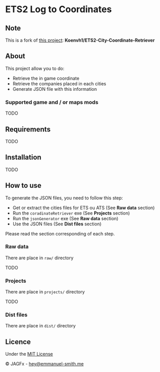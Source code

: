 # ETS2 Log to Coordinates ##

## Note

This is a fork of [this project](https://github.com/Koenvh1/ETS2-City-Coordinate-Retriever): **Koenvh1/ETS2-City-Coordinate-Retriever**

## About

This project allow you to do:

- Retrieve the in game coordinate
- Retrieve the companies placed in each cities
- Generate JSON file with this information

### Supported game and / or maps mods

TODO

## Requirements

TODO

## Installation

TODO

## How to use

To generate the JSON files, you need to follow this step:

- Get or extract the cities files for ETS ou ATS (See **Raw data** section)
- Run the `coradinateRetriever` exe (See **Projects** section)
- Run the `jsonGenerator` exe (See **Raw data** section)
- Use the JSON files (See **Dist files** section)

Please read the section corresponding of each step.

### Raw data

There are place in `raw/` directory

TODO

### Projects

There are place in `projects/` directory

TODO

### Dist files

There are place in `dist/` directory


## Licence

Under the [MIT License](LICENSE)

© JAGFx - hey@emmanuel-smith.me
